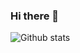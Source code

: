 ### Hi there 👋

<!--

**Yaseen549/Yaseen549** is a ✨ _special_ ✨ repository because its `README.md` (this file) appears on your GitHub profile.

Here are some ideas to get you started:

- 🔭 I’m currently working on Python...
- 🌱 I’m currently learning Flutter...
- 👯 I’m looking to collaborate on ...
- 🤔 I’m looking for help with ...
- 💬 Ask me about ...
- 📫 How to reach me: ...
- 😄 Pronouns: ...
- ⚡ Fun fact: ...
-->

![Github stats](https://github-readme-stats.vercel.app/api?username=Yaseen549)


<!--

<img align="center" src="https://github-readme-stats.vercel.app/api/<CARD_TYPE>/?username=Yaseen549&theme=<THEME_NAME>" />

![ReadMe Card](https://github-readme-stats.vercel.app/api/pin/?username=Yasen549&repo=Yaseen549)

![counter](https://https://pipedream.com/@Yaseen549.m.pipedream.net)

-->
